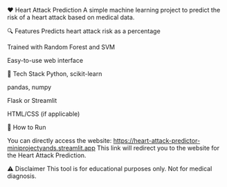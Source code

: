 ❤️ Heart Attack Prediction
A simple machine learning project to predict the risk of a heart attack based on medical data.

🔍 Features
Predicts heart attack risk as a percentage

Trained with Random Forest and SVM

Easy-to-use web interface

🧠 Tech Stack
Python, scikit-learn

pandas, numpy

Flask or Streamlit

HTML/CSS (if applicable)

🚀 How to Run

You can directly access the website: https://heart-attack-predictor-miniprojectyands.streamlit.app 
This link will redirect you to the website for the Heart Attack Prediction.

⚠️ Disclaimer
This tool is for educational purposes only. Not for medical diagnosis.
